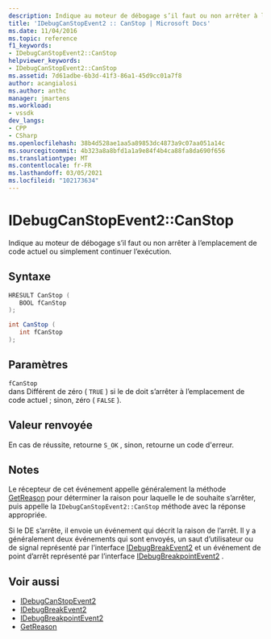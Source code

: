 ```yaml
---
description: Indique au moteur de débogage s’il faut ou non arrêter à l’emplacement de code actuel ou simplement continuer l’exécution.
title: 'IDebugCanStopEvent2 :: CanStop | Microsoft Docs'
ms.date: 11/04/2016
ms.topic: reference
f1_keywords:
- IDebugCanStopEvent2::CanStop
helpviewer_keywords:
- IDebugCanStopEvent2::CanStop
ms.assetid: 7d61adbe-6b3d-41f3-86a1-45d9cc01a7f8
author: acangialosi
ms.author: anthc
manager: jmartens
ms.workload:
- vssdk
dev_langs:
- CPP
- CSharp
ms.openlocfilehash: 38b4d528ae1aa5a89853dc4873a9c07aa051a14c
ms.sourcegitcommit: 4b323a8a8bfd1a1a9e84f4b4ca88fa8da690f656
ms.translationtype: MT
ms.contentlocale: fr-FR
ms.lasthandoff: 03/05/2021
ms.locfileid: "102173634"
---
```

# <a name="idebugcanstopevent2canstop"></a>IDebugCanStopEvent2::CanStop
Indique au moteur de débogage s’il faut ou non arrêter à l’emplacement de code actuel ou simplement continuer l’exécution.

## <a name="syntax"></a>Syntaxe

```cpp
HRESULT CanStop ( 
   BOOL fCanStop
);
```

```csharp
int CanStop ( 
   int fCanStop
);
```

## <a name="parameters"></a>Paramètres
`fCanStop`\
dans Différent de zéro ( `TRUE` ) si le de doit s’arrêter à l’emplacement de code actuel ; sinon, zéro ( `FALSE` ).

## <a name="return-value"></a>Valeur renvoyée
 En cas de réussite, retourne `S_OK` , sinon, retourne un code d'erreur.

## <a name="remarks"></a>Notes
 Le récepteur de cet événement appelle généralement la méthode [GetReason](../../../extensibility/debugger/reference/idebugcanstopevent2-getreason.md) pour déterminer la raison pour laquelle le de souhaite s’arrêter, puis appelle la `IDebugCanStopEvent2::CanStop` méthode avec la réponse appropriée.

 Si le DE s’arrête, il envoie un événement qui décrit la raison de l’arrêt. Il y a généralement deux événements qui sont envoyés, un saut d’utilisateur ou de signal représenté par l’interface [IDebugBreakEvent2](../../../extensibility/debugger/reference/idebugbreakevent2.md) et un événement de point d’arrêt représenté par l’interface [IDebugBreakpointEvent2](../../../extensibility/debugger/reference/idebugbreakpointevent2.md) .

## <a name="see-also"></a>Voir aussi
- [IDebugCanStopEvent2](../../../extensibility/debugger/reference/idebugcanstopevent2.md)
- [IDebugBreakEvent2](../../../extensibility/debugger/reference/idebugbreakevent2.md)
- [IDebugBreakpointEvent2](../../../extensibility/debugger/reference/idebugbreakpointevent2.md)
- [GetReason](../../../extensibility/debugger/reference/idebugcanstopevent2-getreason.md)
